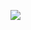 <a href="https://hamster801.tistory.com/" target="_blank"><img src="https://img.shields.io/badge/tistory-000000?style=for-the-badge&logo=appveyor&logo=tistory&logoColor=ffffff"/></a>
